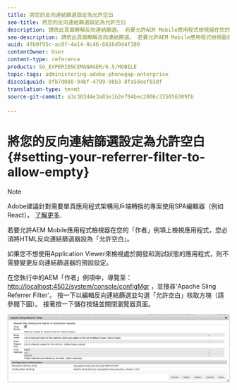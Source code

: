 ```yaml
---
title: 將您的反向連結篩選設定為允許空白
seo-title: 將您的反向連結篩選設定為允許空白
description: 請依此頁面瞭解反向連結篩選。 若要允許AEM Mobile應用程式檢視器在您的「作者」例項上檢視應用程式，您必須將HTML反向連結篩選器設為「允許空白」。
seo-description: 請依此頁面瞭解反向連結篩選。 若要允許AEM Mobile應用程式檢視器在您的「作者」例項上檢視應用程式，您必須將HTML反向連結篩選器設為「允許空白」。
uuid: 4fb0f95c-ac8f-4a14-8c46-6616d9d4f380
contentOwner: User
content-type: reference
products: SG_EXPERIENCEMANAGER/6.5/MOBILE
topic-tags: administering-adobe-phonegap-enterprise
discoiquuid: 8fb7d088-94bf-4799-98b3-8fa58eef83df
translation-type: tm+mt
source-git-commit: a3c303d4e3a85e1b2e794bec2006c335056309fb

---
```



# 將您的反向連結篩選設定為允許空白{#setting-your-referrer-filter-to-allow-empty}

>[!NOTE]
>
>Adobe建議針對需要單頁應用程式架構用戶端轉換的專案使用SPA編輯器（例如React）。 [了解更多](/help/sites-developing/spa-overview.md).

若要允許AEM Mobile應用程式檢視器在您的「作者」例項上檢視應用程式，您必須將HTML反向連結篩選器設為「允許空白」。

如果您不想使用Application Viewer來檢視處於開發和測試狀態的應用程式，則不需要變更反向連結篩選器的預設設定。

在您執行中的AEM「作者」例項中，導覽至： [http://localhost:4502/system/console/configMgr](http://localhost:4502/system/console/configMgr) ，並搜尋&#39;Apache Sling Referrer Filter&#39;。 按一下以編輯反向連結篩選並勾選「允許空白」核取方塊（請參閱下圖）。 接著按一下儲存按鈕並關閉瀏覽器頁面。

![反向連結篩選設定](assets/chlimage_1-106.png)
